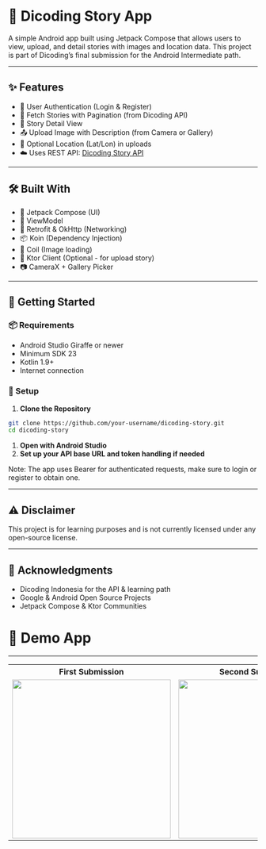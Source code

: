 # 📸 Dicoding Story App

A simple Android app built using Jetpack Compose that allows users to view, upload, and detail stories with images and location data. This project is part of Dicoding’s final submission for the Android Intermediate path.

---

## ✨ Features

- 🔐 User Authentication (Login & Register)
- 🧾 Fetch Stories with Pagination (from Dicoding API)
- 📌 Story Detail View
- 📤 Upload Image with Description (from Camera or Gallery)
- 📍 Optional Location (Lat/Lon) in uploads
- ☁️ Uses REST API: [Dicoding Story API](https://story-api.dicoding.dev/v1)

---

## 🛠️ Built With

- 🧱 Jetpack Compose (UI)
- 🧳 ViewModel
- 🔗 Retrofit & OkHttp (Networking)
- 📦 Koin (Dependency Injection)
- 📸 Coil (Image loading)
- 🧾 Ktor Client (Optional - for upload story)
- 📷 CameraX + Gallery Picker

---

## 🚀 Getting Started

### 📦 Requirements

- Android Studio Giraffe or newer
- Minimum SDK 23
- Kotlin 1.9+
- Internet connection

### 🧰 Setup

1. **Clone the Repository**
```bash
git clone https://github.com/your-username/dicoding-story.git
cd dicoding-story
```
1. **Open with Android Studio**
2. **Set up your API base URL and token handling if needed**

Note: The app uses Bearer <token> for authenticated requests, make sure to login or register to obtain one.

---

## ⚠️ Disclaimer
This project is for learning purposes and is not currently licensed under any open-source license.

---

## 🙌 Acknowledgments
- Dicoding Indonesia for the API & learning path
- Google & Android Open Source Projects
- Jetpack Compose & Ktor Communities

# 📱 Demo App
---
<table>
  <tr>
    <th>First Submission</th>
    <th>Second Submission</th>
  </tr>
  <tr>
    <td><img src="https://github.com/user-attachments/assets/3a670555-9694-4136-8b3d-c709dee158f9" width="320"/></td>
    <td><img src="https://github.com/user-attachments/assets/10049913-904d-46de-a482-df10fbf0c13c" width="320"/></td>
  </tr>
</table>
